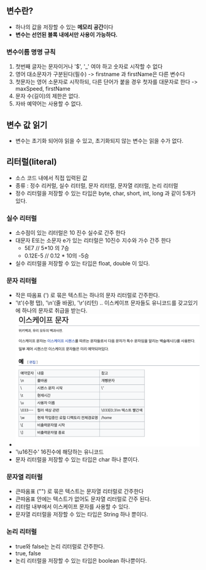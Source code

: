 

## 변수란?
- 하나의 값을 저장할 수 있는 **메모리 공간**이다
- **변수는 선언된 블록 내에서만 사용이 가능하다.**

### 변수이름 명명 규칙
1. 첫번째 글자는 문자이거나 '$', '_' 여야 하고 숫자로 시작할 수 없다
2. 영어 대소문자가 구분된다(필수) -> firstname 과 firstName은 다른 변수다
3. 첫문자는 영어 소문자로 시작하되, 다른 단어가 붙을 경우 첫자를 대문자로 한다 -> maxSpeed, firstName
4. 문자 수(길이)의 제한은 없다.
5. 자바 예약어는 사용할 수 없다.


## 변수 값 읽기
- 변수는 초기화 되어야 읽을 수 있고, 초기화되지 않는 변수는 읽을 수가 없다.

## 리터럴(literal)
- 소스 코드 내에서 직접 입력된 값
- 종류 : 정수 리커럴, 실수 리터럴, 문자 리터럴, 문자열 리터럴, 논리 리터럴
- 정수 리터럴을 저장할 수 있는 타입은 byte, char, short, int, long 과 같이 5개가 있다.

### 실수 리터럴
- 소수점이 있는 리터럴은 10 진수 실수로 간주 한다
- 대문자 E또는 소문자 e가 있는 리터럴은 10진수 지수와 가수 간주 한다
  - 5E7 // 5*10 의 7승
  - 0.12E-5 // 0.12 * 10의 -5승
- 실수 리터럴을 저장할 수 있는 타입은 float, double 이 있다.

### 문자 리터럴
- 작은 따옴표 (') 로 묶은 텍스트는 하나의 문자 리터럴로 간주한다.
- '\t'(수평 탭), '\n'(줄 바꿈), '\r'(리턴) .. 이스케이프 문자들도 유니코드를 갖고있기에 하나의 문자로 취급을 받는다.
- ![이스케이프 문자](./../../../../images/escape.png)
- '\u16진수' 16진수에 해당하는 유니코드
- 문자 리터럴을 저장할 수 있는 타입은 char 하나 뿐이다.

### 문자열 리터럴
- 큰따옴표 ("") 로 묶은 텍스트는 문자열 리터럴로 간주한다
- 큰따옴표 안에는 텍스트가 없어도 문자열 리터럴로 간주 된다.
- 리터럴 내부에서 이스케이프 문자를 사용할 수 있다.
- 문자열 리터럴을 저장할 수 있는 타입은 String 하나 뿐이다.

### 논리 리터럴
- true와 false는 논리 리터럴로 간주한다.
- true, false
- 논리 리터럴을 저장할 수 있는 타입은 boolean 하나뿐이다.

  
  
 